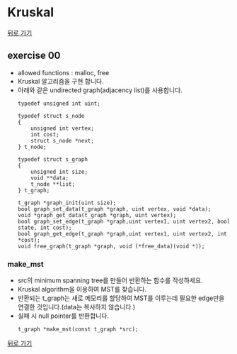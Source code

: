 # Kruskal

[뒤로 가기](..)

## exercise 00
- allowed functions : malloc, free
- Kruskal 알고리즘을 구현 합니다.
- 아래와 같은 undirected graph(adjacency list)를 사용합니다.
	```
	typedef unsigned int uint;

	typedef struct s_node
	{
		unsigned int vertex;
		int cost;
		struct s_node *next;
	} t_node;

	typedef struct s_graph
	{
		unsigned int size;
		void **data;
		t_node **list;
	} t_graph;

	t_graph *graph_init(uint size);
	bool graph_set_data(t_graph *graph, uint vertex, void *data);
	void *graph_get_data(t_graph *graph, uint vertex);
	bool graph_set_edge(t_graph *graph,uint vertex1, uint vertex2, bool state, int cost);
	bool graph_get_edge(t_graph *graph,uint vertex1, uint vertex2, int *cost);
	void free_graph(t_graph *graph, void (*free_data)(void *));
	```

### make_mst
- src의 minimum spanning tree를 만들어 반환하는 함수를 작성하세요.
- Kruskal algorithm을 이용하여 MST를 찾습니다.
- 반환되는 t_graph는 새로 메모리를 할당하여 MST를 이루는데 필요한 edge만을 연결한 것입니다.(data는 복사하지 않습니다.)
- 실패 시 null pointer를 반환합니다.
	```
	t_graph *make_mst(const t_graph *src);
	```


[뒤로 가기](..)

